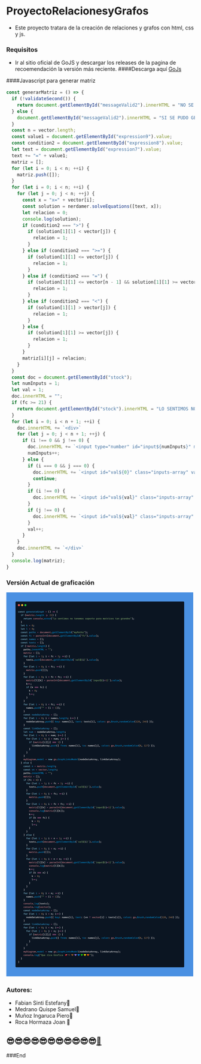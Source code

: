 # ProyectoRelacionesyGrafos
- Este proyecto tratara de la creación de relaciones y grafos con html, css y js.

### Requisitos

- Ir al sitio oficial de GoJS y descargar los releases de la pagina
de recoemendación la versión más reciente.
####Descarga aquí [GoJs](https://gojs.net/latest/download.html) 

####Javascript para generar matriz

```javascript
const generarMatriz = () => {
  if (!validateSecond()) {
    return document.getElementById("messageValid2").innerHTML = "NO SE PUEDE GENERAR LA MATRIZ";
  } else {
    document.getElementById("messageValid2").innerHTML = "SI SE PUDO GENERAR LA MATRIZ";
  }
  const n = vector.length;
  const value1 = document.getElementById("expression9").value;
  const condition2 = document.getElementById("expression8").value;
  let text = document.getElementById("expression7").value;
  text += "=" + value1;
  matriz = [];
  for (let i = 0; i < n; ++i) {
    matriz.push([]);
  }
  for (let i = 0; i < n; ++i) {
    for (let j = 0; j < n; ++j) {
      const x = "x=" + vector[i];
      const solution = nerdamer.solveEquations([text, x]);
      let relacion = 0;
      console.log(solution);
      if (condition2 === ">") {
        if (solution[1][1] < vector[j]) {
          relacion = 1;
        }
      } else if (condition2 === ">=") {
        if (solution[1][1] <= vector[j]) {
          relacion = 1;
        }
      } else if (condition2 === "=") {
        if (solution[1][1] <= vector[n - 1] && solution[1][1] >= vector[0]) {
          relacion = 1;
        }
      } else if (condition2 === "<") {
        if (solution[1][1] > vector[j]) {
          relacion = 1;
        }
      } else {
        if (solution[1][1] >= vector[j]) {
          relacion = 1;
        }
      }
      matriz[i][j] = relacion;
    }
  }
  const doc = document.getElementById("stock");
  let numInputs = 1;
  let val = 1;
  doc.innerHTML = "";
  if (fc >= 21) {
    return document.getElementById("stock").innerHTML = "LO SENTIMOS NO TENEMOS SOPORTE PARA MATRICES TAN GRANDES";
  }
  for (let i = 0; i < n + 1; ++i) {
    doc.innerHTML += `<div>`
    for (let j = 0; j < n + 1; ++j) {
      if (i !== 0 && j !== 0) {
        doc.innerHTML += `<input type="number" id="input${numInputs}" min="0" max="1" value="${matriz[i-1][j-1]}" class="inputs-array">`
        numInputs++;
      } else {
        if (i === 0 && j === 0) {
          doc.innerHTML += `<input id="val${0}" class="inputs-array" value="n">`;
          continue;
        }
        if (i !== 0) {
          doc.innerHTML += `<input id="val${val}" class="inputs-array" value="${vector[i-1]}">`;
        }
        if (j !== 0) {
          doc.innerHTML += `<input id="val${val}" class="inputs-array" value="${vector[j-1]}">`;
        }
        val++;
      }
    }
    doc.innerHTML += `</div>`
  }
  console.log(matriz);
}
```

### Versión Actual de graficación

![fotoCodigo2](./img/screenCoding2.png)

### Autores:
- Fabian Sinti Estefany💙
- Medrano Quispe Samuel💚
- Muñoz Ingaruca Piero💛
- Roca Hormaza Joan 🧡

## 😎😎😎😎😎😎😎😎😎😎😎[💙](https://github.com/Johan769)

###End
